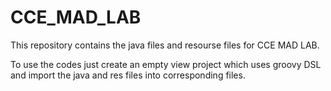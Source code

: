 # CCE_MAD_LAB

This repository contains the java files and resourse files for CCE MAD LAB.

To use the codes just create an empty view project which uses groovy DSL and import the java and res files into corresponding files.
